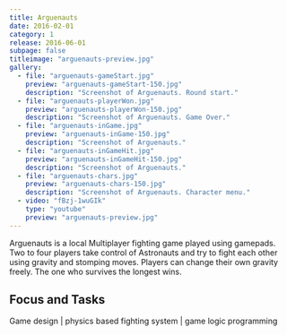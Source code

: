 ```yaml
---
title: Arguenauts
date: 2016-02-01
category: 1
release: 2016-06-01
subpage: false
titleimage: "arguenauts-preview.jpg"
gallery:
  - file: "arguenauts-gameStart.jpg"
    preview: "arguenauts-gameStart-150.jpg"
    description: "Screenshot of Arguenauts. Round start."
  - file: "arguenauts-playerWon.jpg"
    preview: "arguenauts-playerWon-150.jpg"
    description: "Screenshot of Arguenauts. Game Over."
  - file: "arguenauts-inGame.jpg"
    preview: "arguenauts-inGame-150.jpg"
    description: "Screenshot of Arguenauts."
  - file: "arguenauts-inGameHit.jpg"
    preview: "arguenauts-inGameHit-150.jpg"
    description: "Screenshot of Arguenauts."
  - file: "arguenauts-chars.jpg"
    preview: "arguenauts-chars-150.jpg"
    description: "Screenshot of Arguenauts. Character menu."
  - video: "fBzj-1wuGIk"
    type: "youtube"
    preview: "arguenauts-preview.jpg"
---
```


Arguenauts is a local Multiplayer fighting game played using gamepads. Two to four players take control of Astronauts and try to fight each other using gravity and stomping moves. Players can change their own gravity freely. The one who survives the longest wins.

## Focus and Tasks
Game design | physics based fighting system | game logic programming
